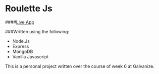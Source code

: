 # Roulette Js
####[Live App](https://roulettejs.herokuapp.com)


###Written using the following:
*  Node.Js
*  Express
*  MongoDB
*  Vanilla Javascript


This is a personal project written over the course of week 6 at Galvanize.
